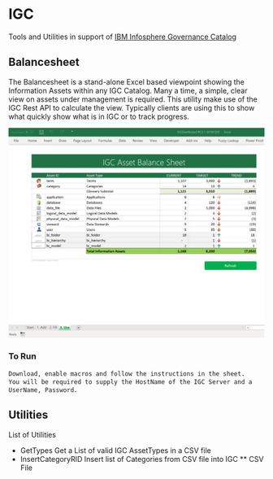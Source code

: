 # IGC
Tools and Utilities in support of [IBM Infosphere Governance Catalog](https://www.ibm.com/us-en/marketplace/information-governance-catalog)

## Balancesheet
The Balancesheet is a stand-alone Excel based viewpoint showing the Information Assets within any IGC Catalog.  Many a time, a simple, clear view on assets under management is required.  This utility make use of the IGC Rest API to calculate the view.  Typically clients are using this to show what quickly show what is in IGC or to track progress.

![Overview](https://raw.githubusercontent.com/deonpollard/igc/master/wiki-images/BalanceSheet.png)

### To Run
```
Download, enable macros and follow the instructions in the sheet.
You will be required to supply the HostName of the IGC Server and a UserName, Password.
```
## Utilities
List of Utilities
* GetTypes Get a List of valid IGC AssetTypes in a CSV file
* InsertCategoryRID Insert list of Categories from CSV file into IGC
** CSV File

